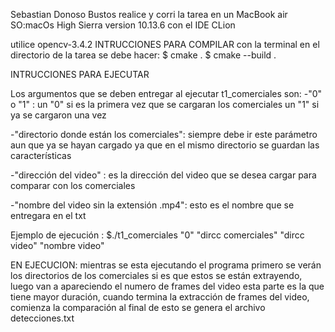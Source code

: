 
Sebastian Donoso Bustos
realice y corri la tarea en un MacBook air SO:macOs High Sierra version 10.13.6
 con el IDE CLion

utilice opencv-3.4.2
INTRUCCIONES PARA COMPILAR
con la terminal en el directorio de la tarea se debe hacer:
$ cmake .
$ cmake --build .


INTRUCCIONES PARA EJECUTAR

Los argumentos que se deben entregar al ejecutar t1_comerciales son:
-"0" o "1" : un "0" si es la primera vez que se cargaran los comerciales un "1" si ya se cargaron una vez

-"directorio donde están los comerciales": siempre debe ir este parámetro aun que ya se hayan cargado ya que en el mismo directorio se guardan las características

-"dirección del video" : es la dirección del video que se desea cargar para comparar con los comerciales

-"nombre del video sin la extensión .mp4": esto es el nombre que se entregara en el txt

Ejemplo de ejecución : 
$./t1_comerciales "0" "dircc comerciales" "dircc video" "nombre video"

EN EJECUCION:
mientras se esta ejecutando el programa primero se verán los directorios de los comerciales si es que estos se están extrayendo, luego van a apareciendo el numero de frames del video esta parte es la que tiene mayor duración, cuando termina la extracción de frames del video, comienza la comparación al final de esto se genera el archivo detecciones.txt
